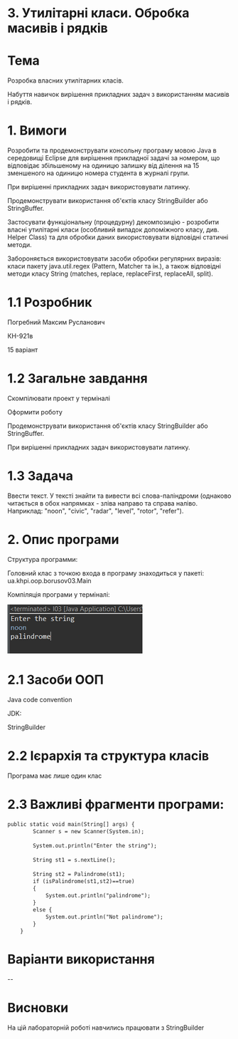 # 3. Утилітарні класи. Обробка масивів і рядків

# Тема

Розробка власних утилітарних класів.

Набуття навичок вирішення прикладних задач з використанням масивів і рядків.

# 1. Вимоги

Розробити та продемонструвати консольну програму мовою Java в середовищі Eclipse для вирішення прикладної задачі за номером, що відповідає збільшеному на одиницю залишку від ділення на 15 зменшеного на одиницю номера студента в журналі групи.

При вирішенні прикладних задач використовувати латинку.

Продемонструвати використання об'єктів класу StringBuilder або StringBuffer.

Застосувати функціональну (процедурну) декомпозицію - розробити власні утилітарні класи (особливий випадок допоміжного класу, див. Helper Class) та для обробки даних використовувати відповідні статичні методи.

Забороняється використовувати засоби обробки регулярних виразів: класи пакету java.util.regex (Pattern, Matcher та ін.), а також відповідні методи класу String (matches, replace, replaceFirst, replaceAll, split).

# 1.1 Розробник

Погребний Максим Русланович

КН-921в

15 варіант

# 1.2 Загальне завдання

Скомпілювати проект у терміналі

Оформити роботу

Продемонструвати використання об'єктів класу StringBuilder або StringBuffer.

При вирішенні прикладних задач використовувати латинку.

# 1.3 Задача

Ввести текст. У тексті знайти та вивести всі слова-паліндроми (однаково читається в обох напрямках - зліва направо та справа наліво. Наприклад: "noon", "civic", "radar", "level", "rotor", "refer").

# 2. Опис програми

Структура программи:

Головний клас з точкою входа в програму знаходиться у пакеті: ua.khpi.oop.borusov03.Main

Компіляція програми у терміналі:


![Alt text](https://github.com/Makson4ikk/java-project/blob/main/doc/pogrebnyi03/assets/Screenshot_1.png)

# 2.1 Засоби ООП

Java code convention

JDK:

StringBuilder

# 2.2 Ієрархія та структура класів

Програма має лише один клас

# 2.3 Важливі фрагменти програми:

	public static void main(String[] args) {
		    Scanner s = new Scanner(System.in);

		    System.out.println("Enter the string");

		    String st1 = s.nextLine();

		    String st2 = Palindrome(st1);
		    if (isPalindrome(st1,st2)==true)
		    {
		        System.out.println("palindrome");
		    }
		    else {
		        System.out.println("Not palindrome");
		    }
		}


# Варіанти використання
--

# Висновки
На цій лабораторній роботі навчились працювати з StringBuilder
